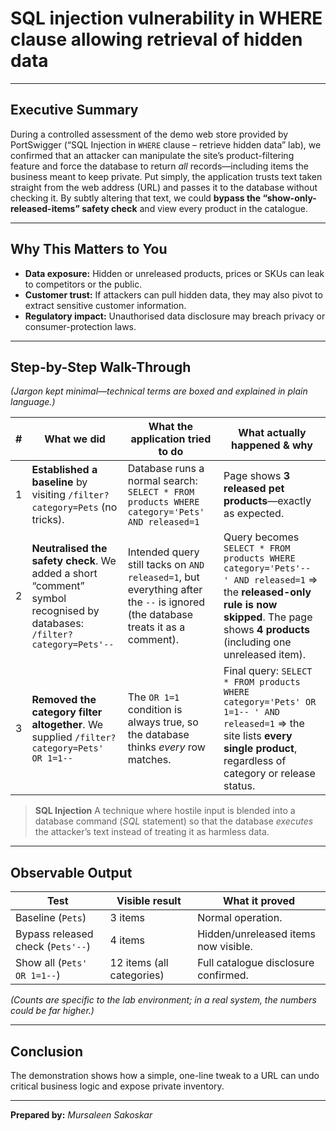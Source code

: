 # SQL injection vulnerability in WHERE clause allowing retrieval of hidden data

---


## Executive Summary

During a controlled assessment of the demo web store provided by PortSwigger (“SQL Injection in `WHERE` clause – retrieve hidden data” lab), we confirmed that an attacker can manipulate the site’s product-filtering feature and force the database to return *all* records—including items the business meant to keep private.
Put simply, the application trusts text taken straight from the web address (URL) and passes it to the database without checking it. By subtly altering that text, we could **bypass the “show-only-released-items” safety check** and view every product in the catalogue.

---

## Why This Matters to You

* **Data exposure:** Hidden or unreleased products, prices or SKUs can leak to competitors or the public.
* **Customer trust:** If attackers can pull hidden data, they may also pivot to extract sensitive customer information.
* **Regulatory impact:** Unauthorised data disclosure may breach privacy or consumer-protection laws.

---

## Step-by-Step Walk-Through

*(Jargon kept minimal—technical terms are boxed and explained in plain language.)*

| # | What we did                                                                                                             | What the application tried to do                                                                                                | What actually happened & why                                                                                                                                                                |
| - | ----------------------------------------------------------------------------------------------------------------------- | ------------------------------------------------------------------------------------------------------------------------------- | ------------------------------------------------------------------------------------------------------------------------------------------------------------------------------------------- |
| 1 | **Established a baseline** by visiting `/filter?category=Pets` (no tricks).                                             | Database runs a normal search: `SELECT * FROM products WHERE category='Pets' AND released=1`                                    | Page shows **3 released pet products**—exactly as expected.                                                                                                                                 |
| 2 | **Neutralised the safety check**. We added a short “comment” symbol recognised by databases: `/filter?category=Pets'--` | Intended query still tacks on `AND released=1`, but everything after the `--` is ignored (the database treats it as a comment). | Query becomes `SELECT * FROM products WHERE category='Pets'-- ' AND released=1` ⇒ the **released-only rule is now skipped**. The page shows **4 products** (including one unreleased item). |
| 3 | **Removed the category filter altogether**. We supplied `/filter?category=Pets' OR 1=1--`                               | The `OR 1=1` condition is always true, so the database thinks *every* row matches.                                              | Final query: `SELECT * FROM products WHERE category='Pets' OR 1=1-- ' AND released=1` ⇒ the site lists **every single product**, regardless of category or release status.                  |

> **SQL Injection**
> A technique where hostile input is blended into a database command (*SQL* statement) so that the database *executes* the attacker’s text instead of treating it as harmless data.

---

## Observable Output

| Test                              | Visible result            | What it proved                       |
| --------------------------------- | ------------------------- | ------------------------------------ |
| Baseline (`Pets`)                 | 3 items                   | Normal operation.                    |
| Bypass released check (`Pets'--`) | 4 items                   | Hidden/unreleased items now visible. |
| Show all (`Pets' OR 1=1--`)       | 12 items (all categories) | Full catalogue disclosure confirmed. |

*(Counts are specific to the lab environment; in a real system, the numbers could be far higher.)*

---


## Conclusion

The demonstration shows how a simple, one-line tweak to a URL can undo critical business logic and expose private inventory. 

---

**Prepared by:**
*Mursaleen Sakoskar*

